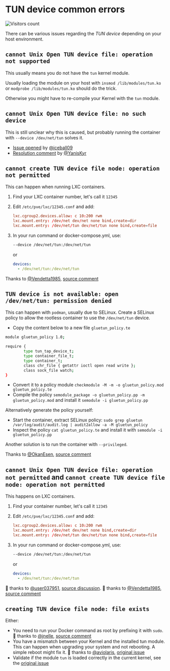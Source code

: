 # TUN device common errors

![Visitors count](https://visitor-badge.laobi.icu/badge?page_id=gluetun.setup.tun)

There can be various issues regarding the *TUN device* depending on your host environment.

## `cannot Unix Open TUN device file: operation not supported`

This usually means you do not have the `tun` kernel module.

Usually loading the module on your host with `insmod /lib/modules/tun.ko` or `modprobe /lib/modules/tun.ko` should do the trick.

Otherwise you might have to re-compile your Kernel with the `tun` module.

## `cannot Unix Open TUN device file: no such device`

This is still unclear why this is caused, but probably running the container with `--device /dev/net/tun` solves it.

- [Issue opened](https://github.com/qdm12/gluetun/issues/700) by [@iceball09](https://github.com/iceball09)
- [Resolution comment](https://github.com/qdm12/gluetun/issues/700#issuecomment-1041221287) by [@YanisKyr](https://github.com/YanisKyr)

## `cannot create TUN device file node: operation not permitted`

This can happen when running LXC containers.

1. Find your LXC container number, let's call it `12345`
1. Edit `/etc/pve/lxc/12345.conf` and add:

    ```conf
    lxc.cgroup2.devices.allow: c 10:200 rwm
    lxc.mount.entry: /dev/net dev/net none bind,create=dir
    lxc.mount.entry: /dev/net/tun dev/net/tun none bind,create=file
    ```

1. In your run command or docker-compose.yml, use:

    ```sh
    --device /dev/net/tun:/dev/net/tun
    ```

    or

    ```yml
    devices:
      - /dev/net/tun:/dev/net/tun
    ```

Thanks to [@Vendetta1985](https://github.com/Vendetta1985), [source comment](https://github.com/qdm12/gluetun/issues/700#issuecomment-1039595490)

## `TUN device is not available: open /dev/net/tun: permission denied`

This can happen with `podman`, usually due to SELinux. Create a SELinux policy to allow the rootless container to use the `/dev/net/tun` device.    
- Copy the content below to a new file `gluetun_policy.te`
```bash
module gluetun_policy 1.0;

require {
        type tun_tap_device_t;
        type container_file_t;
        type container_t;
        class chr_file { getattr ioctl open read write };
        class sock_file watch;
}
```
- Convert it to a policy module `checkmodule -M -m -o gluetun_policy.mod gluetun_policy.te`
- Compile the policy `semodule_package -o gluetun_policy.pp -m gluetun_policy.mod` and install it `semodule -i gluetun_policy.pp`

Alternatively generate the policy yourself:
- Start the container, extract SELinux policy: `sudo grep gluetun /var/log/audit/audit.log | audit2allow -a -M gluetun_policy`
- Inspect the policy `cat gluetun_policy.te` and install it with `semodule -i gluetun_policy.pp`


Another solution is to run the container with `--privileged`.

Thanks to [@OkanEsen](https://github.com/OkanEsen), [source comment](https://github.com/qdm12/gluetun/issues/700#issuecomment-1046259375)

## `cannot Unix Open TUN device file: operation not permitted` and `cannot create TUN device file node: operation not permitted`

This happens on LXC containers.

1. Find your container number, let's call it `12345`
1. Edit `/etc/pve/lxc/12345.conf` and add:

    ```conf
    lxc.cgroup2.devices.allow: c 10:200 rwm
    lxc.mount.entry: /dev/net dev/net none bind,create=dir
    lxc.mount.entry: /dev/net/tun dev/net/tun none bind,create=file
    ```

1. In your run command or docker-compose.yml, use:

    ```sh
    --device /dev/net/tun:/dev/net/tun
    ```

    or

    ```yml
    devices:
      - /dev/net/tun:/dev/net/tun
    ```

🙏 thanks to [@user037951](https://github.com/user037951), [source discussion](https://github.com/qdm12/gluetun/discussions/637#discussioncomment-2120340).
🙏 thanks to [@Vendetta1985](https://github.com/Vendetta1985), [source comment](https://github.com/qdm12/gluetun/issues/700#issuecomment-1039595490)

## `creating TUN device file node: file exists`

Either:

- You need to run your Docker command as root by prefixing it with `sudo`. 🙏 thanks to [@jnelle](https://github.com/jnelle), [source comment](https://github.com/qdm12/gluetun/issues/884#issuecomment-1064918519)
- You have a mismatch between your Kernel and the installed tun module. This can happen when upgrading your system and not rebooting. A simple reboot might fix it. 🙏 thanks to [@aviolaris](https://github.com/aviolaris), [original issue](https://github.com/qdm12/gluetun/issues/1537)
- Validate if the module `tun` is loaded correctly in the current kernel, see the [original issue](https://github.com/qdm12/gluetun-wiki/issues/55)
